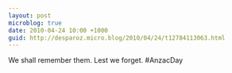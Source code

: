 ```yaml
---
layout: post
microblog: true
date: 2010-04-24 10:00 +1000
guid: http://desparoz.micro.blog/2010/04/24/t12784113063.html
---
```

We shall remember them. Lest we forget. #AnzacDay
